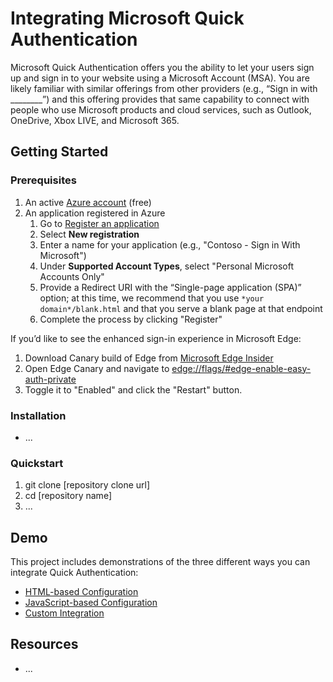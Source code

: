 # Integrating Microsoft Quick Authentication

Microsoft Quick Authentication offers you the ability to let your users sign up and sign in to your website using a Microsoft Account (MSA). You are likely familiar with similar offerings from other providers (e.g., “Sign in with ________”) and this offering provides that same capability to connect with people who use Microsoft products and cloud services, such as Outlook, OneDrive, Xbox LIVE, and Microsoft 365.

## Getting Started

### Prerequisites

1. An active [Azure account](https://signup.azure.com/) (free)
1. An application registered in Azure
    1. Go to [Register an application](https://ms.portal.azure.com/#blade/Microsoft_AAD_IAM/ActiveDirectoryMenuBlade/RegisteredApps)
    1. Select **New registration**
    1. Enter a name for your application (e.g., "Contoso - Sign in With Microsoft")
    1. Under **Supported Account Types**, select "Personal Microsoft Accounts Only"
    1. Provide a Redirect URI with the “Single-page application (SPA)” option; at this time, we recommend that you use `*your domain*/blank.html` and that you serve a blank page at that endpoint
    1. Complete the process by clicking "Register"

If you’d like to see the enhanced sign-in experience in Microsoft Edge:

1. Download Canary build of Edge from [Microsoft Edge Insider](https://www.microsoftedgeinsider.com/en-us/download/)
1. Open Edge Canary and navigate to [edge://flags/#edge-enable-easy-auth-private](edge://flags/#edge-enable-easy-auth-private)
1. Toggle it to "Enabled" and click the "Restart" button.


### Installation

- ...

### Quickstart

1. git clone [repository clone url]
2. cd [repository name]
3. ...


## Demo

This project includes demonstrations of the three different ways you can integrate Quick Authentication:

* [HTML-based Configuration](./demos/quick_auth_markup.html)
* [JavaScript-based Configuration](./demos/quick_auth_js.html)
* [Custom Integration](./demos/quick_auth_custom.html)

## Resources

- ...
